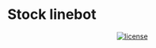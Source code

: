 # Stock linebot
<div align="center">

[![license](https://img.shields.io/pypi/l/ansicolortags.svg)](LICENSE) 
